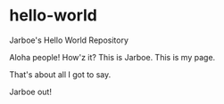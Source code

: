 # hello-world
Jarboe's Hello World Repository

Aloha people!  How'z it?  This is Jarboe.  This is my page.

That's about all I got to say.

Jarboe out!
